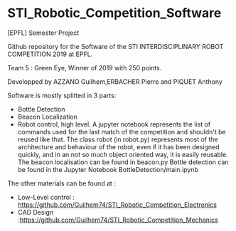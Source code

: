 # STI_Robotic_Competition_Software
[EPFL] Semester Project

Github repository for the Software of the STI INTERDISCIPLINARY ROBOT COMPETITION 2019 at EPFL.

Team 5 : Green Eye, Winner of 2019 with 250 points.

Developped by AZZANO Guilhem,ERBACHER Pierre and PIQUET Anthony

Software is mostly splitted in 3 parts:  
  - Bottle Detection
  - Beacon Localization
  - Robot control, high level.
A jupyter notebook represents the list of commands used for the last match of the competition and shouldn't be reused like that.
The class robot (in robot.py) represents most of the architecture and behaviour of the robot, even if it has been designed quickly, and in an not so much object oriented way, it is easily reusable.
The beacon localisation can be found in beacon.py
Bottle detection can be found in the Jupyter Notebook BottleDetection/main.ipynb

The other materials can be found at :
  - Low-Level control : https://github.com/Guilhem74/STI_Robotic_Competition_Electronics 
  - CAD Design :https://github.com/Guilhem74/STI_Robotic_Competition_Mechanics
